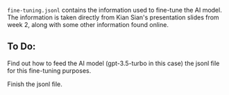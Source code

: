 `fine-tuning.jsonl` contains the information used to fine-tune the AI model. The information is taken directly from Kian Sian's presentation slides from week 2, along with some other information found online.

## To Do:
Find out how to feed the AI model (gpt-3.5-turbo in this case) the jsonl file for this fine-tuning purposes.

Finish the jsonl file.
